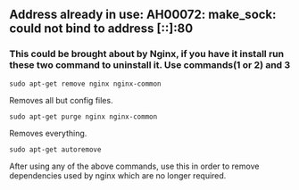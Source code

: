 ## Address already in use: AH00072: make_sock: could not bind to address [::]:80
### This could be brought about by Nginx, if you have it install run these two command to uninstall it. Use commands(1 or 2) and 3

```
sudo apt-get remove nginx nginx-common
```
Removes all but config files.
```
sudo apt-get purge nginx nginx-common
```
Removes everything.
```
sudo apt-get autoremove
```
After using any of the above commands, use this in order to remove dependencies used by nginx which are no longer required.
